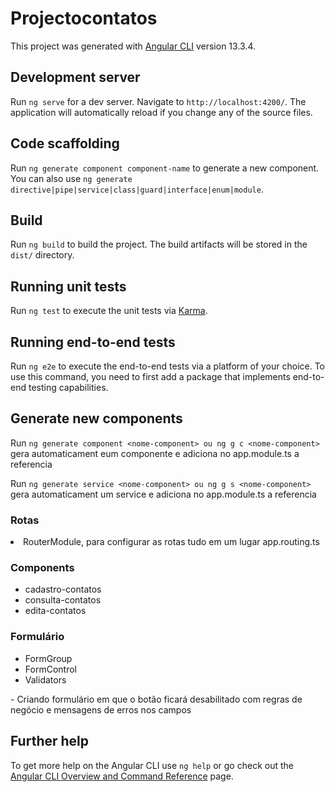 # Projectocontatos

This project was generated with [Angular CLI](https://github.com/angular/angular-cli) version 13.3.4.

## Development server

Run `ng serve` for a dev server. Navigate to `http://localhost:4200/`. The application will automatically reload if you change any of the source files.

## Code scaffolding

Run `ng generate component component-name` to generate a new component. You can also use `ng generate directive|pipe|service|class|guard|interface|enum|module`.

## Build

Run `ng build` to build the project. The build artifacts will be stored in the `dist/` directory.

## Running unit tests

Run `ng test` to execute the unit tests via [Karma](https://karma-runner.github.io).

## Running end-to-end tests

Run `ng e2e` to execute the end-to-end tests via a platform of your choice. To use this command, you need to first add a package that implements end-to-end testing capabilities.

## Generate new components 

Run `ng generate component <nome-component> ou ng g c <nome-component>` gera automaticament eum componente e adiciona no app.module.ts a referencia

Run `ng generate service <nome-component> ou ng g s <nome-component>` gera automaticament um service e adiciona no app.module.ts a referencia

<h3>Rotas</h3>
 <li>RouterModule, para configurar as rotas tudo em um lugar app.routing.ts</li>

<h3>Components</h3> 
<ul>
  <li>cadastro-contatos</li>
  <li>consulta-contatos</li>
  <li>edita-contatos</li>
</ul>

<h3>Formulário</h3>
<ul>
  <li>FormGroup</li>
  <li>FormControl</li>
  <li>Validators</li>
</ul>
 - Criando formulário em que o botão ficará desabilitado com regras de negócio e mensagens de erros nos campos

## Further help

To get more help on the Angular CLI use `ng help` or go check out the [Angular CLI Overview and Command Reference](https://angular.io/cli) page.
